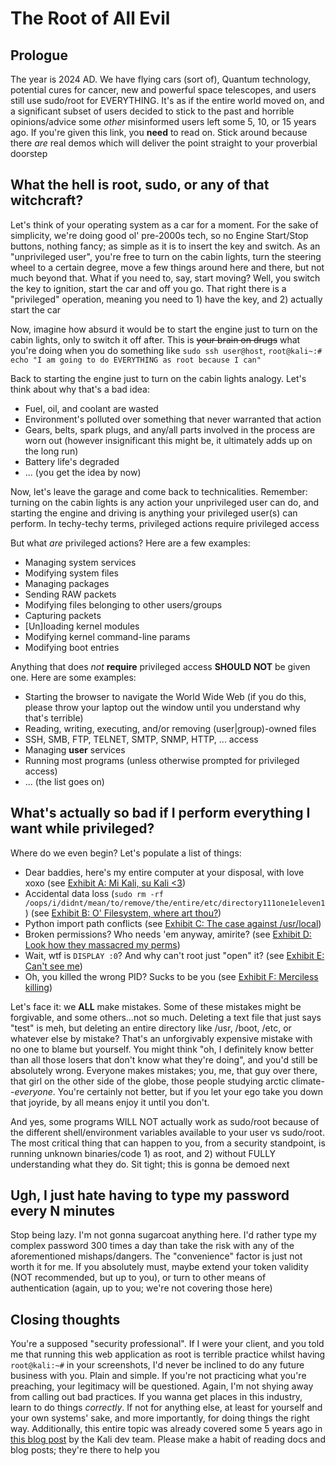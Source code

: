 # The Root of All Evil

## Prologue

The year is 2024 AD. We have flying cars (sort of), Quantum technology, potential cures for cancer, new and powerful space telescopes, and users still use sudo/root for EVERYTHING. It's as if the entire world moved on, and a significant subset of users decided to stick to the past and horrible opinions/advice some _other_ misinformed users left some 5, 10, or 15 years ago. If you're given this link, you __need__ to read on. Stick around because there _are_ real demos which will deliver the point straight to your proverbial doorstep

## What the hell is root, sudo, or any of that witchcraft?

Let's think of your operating system as a car for a moment. For the sake of simplicity, we're doing good ol' pre-2000s tech, so no Engine Start/Stop buttons, nothing fancy; as simple as it is to insert the key and switch. As an "unprivileged user", you're free to turn on the cabin lights, turn the steering wheel to a certain degree, move a few things around here and there, but not much beyond that. What if you need to, say, start moving? Well, you switch the key to ignition, start the car and off you go. That right there is a "privileged" operation, meaning you need to 1) have the key, and 2) actually start the car

Now, imagine how absurd it would be to start the engine just to turn on the cabin lights, only to switch it off after. This is ~~your brain on drugs~~ what you're doing when you do something like `sudo ssh user@host`, `root@kali~:# echo "I am going to do EVERYTHING as root because I can"`

Back to starting the engine just to turn on the cabin lights analogy. Let's think about why that's a bad idea:

- Fuel, oil, and coolant are wasted
- Environment's polluted over something that never warranted that action
- Gears, belts, spark plugs, and any/all parts involved in the process are worn out (however insignificant this might be, it ultimately adds up on the long run)
- Battery life's degraded
- ... (you get the idea by now)

Now, let's leave the garage and come back to technicalities. Remember: turning on the cabin lights is any action your unprivileged user can do, and starting the engine and driving is anything your privileged user(s) can perform. In techy-techy terms, privileged actions require privileged access

But what _are_ privileged actions? Here are a few examples:

- Managing system services
- Modifying system files
- Managing packages
- Sending RAW packets
- Modifying files belonging to other users/groups
- Capturing packets
- [Un]loading kernel modules
- Modifying kernel command-line params
- Modifying boot entries

Anything that does _not_ __require__ privileged access **SHOULD NOT** be given one. Here are some examples:

- Starting the browser to navigate the World Wide Web (if you do this, please throw your laptop out the window until you understand why that's terrible)
- Reading, writing, executing, and/or removing (user|group)-owned files
- SSH, SMB, FTP, TELNET, SMTP, SNMP, HTTP, ... access
- Managing __user__ services
- Running most programs (unless otherwise prompted for privileged access)
- ... (the list goes on)

## What's actually so bad if I perform everything I want while privileged?

Where do we even begin? Let's populate a list of things:

- Dear baddies, here's my entire computer at your disposal, with love xoxo (see [Exhibit A: Mi Kali, su Kali <3](root-ex-a.md))
- Accidental data loss (`sudo rm -rf /oops/i/didnt/mean/to/remove/the/entire/etc/directory111one1eleven1`) (see [Exhibit B: O' Filesystem, where art thou?](root-ex-b.md))
- Python import path conflicts (see [Exhibit C: The case against /usr/local](root-ex-c.md))
- Broken permissions? Who needs 'em anyway, amirite? (see [Exhibit D: Look how they massacred my perms](root-ex-d.md))
- Wait, wtf is `DISPLAY :0`? And why can't root just "open" it? (see [Exhibit E: Can't see me](root-ex-e.md))
- Oh, you killed the wrong PID? Sucks to be you (see [Exhibit F: Merciless killing](root-ex-f.md))

Let's face it: we __ALL__ make mistakes. Some of these mistakes might be forgivable, and some others...not so much. Deleting a text file that just says "test" is meh, but deleting an entire directory like /usr, /boot, /etc, or whatever else by mistake? That's an unforgivably expensive mistake with no one to blame but yourself. You might think "oh, I definitely know better than all those losers that don't know what they're doing", and you'd still be absolutely wrong. Everyone makes mistakes; you, me, that guy over there, that girl on the other side of the globe, those people studying arctic climate--_everyone_. You're certainly not better, but if you let your ego take you down that joyride, by all means enjoy it until you don't.

And yes, some programs WILL NOT actually work as sudo/root because of the different shell/environment variables available to your user vs sudo/root. The most critical thing that can happen to you, from a security standpoint, is running unknown binaries/code 1) as root, and 2) without FULLY understanding what they do. Sit tight; this is gonna be demoed next

## Ugh, I just hate having to type my password every N minutes

Stop being lazy. I'm not gonna sugarcoat anything here. I'd rather type my complex password 300 times a day than take the risk with any of the aforementioned mishaps/dangers. The "convenience" factor is just not worth it for me. If you absolutely must, maybe extend your token validity (NOT recommended, but up to you), or turn to other means of authentication (again, up to you; we're not covering those here)

## Closing thoughts

You're a supposed "security professional". If I were your client, and you told me that running this web application as root is terrible practice whilst having `root@kali:~#` in your screenshots, I'd never be inclined to do any future business with you. Plain and simple. If you're not practicing what you're preaching, your legitimacy will be questioned. Again, I'm not shying away from calling out bad practices. If you wanna get places in this industry, learn to do things _correctly_. If not for anything else, at least for yourself and your own systems' sake, and more importantly, for doing things the right way. Additionally, this entire topic was already covered some 5 years ago in [this blog post](https://www.kali.org/blog/kali-default-non-root-user) by the Kali dev team. Please make a habit of reading docs and blog posts; they're there to help you

